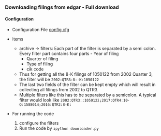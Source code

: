 ### Downloading filings from edgar - Full download

#### Configuration

  - Configuration File [config.cfg](config.cfg)
  - Items
      + archive -> filters:
        Each part of the filter is separated by a semi colon. Every filter
       part contains four parts
       	    - Year of filing
	    - Quarter of filing
	    - Type of filing
	    - cik code
      + Thus for getting all the 8-K filings of 1050122 from 2002 Quarter 3, the filter will be
	     ``` 2002:QTR3:8:-K:1050122  ```
      + The last two fields of the filter can be kept empty which will result in collecting all filings from 2002 to QTR3.
      + Multiple filters like this has to be separated by a semicolon. A typical filter would look like
        	 	 ``` 2002:QTR3::1050122;2017:QTR4:10-Q:1588014;2016:QTR2:8-K: ```
		
   - For running the code
	     
       1. configure the filters
       2. Run the code by ``` ipython downloader.py ```	  
		    